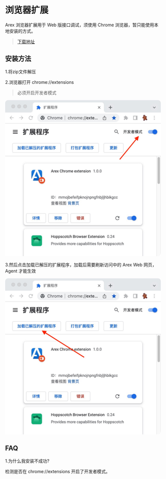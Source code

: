 # 浏览器扩展

Arex 浏览器扩展用于 Web 版接口调试，须使用 Chrome 浏览器，暂只能使用本地安装的方式。


> [下载地址](https://github.com/zhangtao25/arex-chrome-extension/releases/tag/1.0.1)

## 安装方法

1.将zip文件解压

2.浏览器打开 chrome://extensions

> 必须开启开发者模式

![Hello](/demo1.jpeg)

3.然后点击加载已解压的扩展程序，加载后需要刷新访问中的 Arex Web 网页，Agent 才能生效

![Hello](/demo2.jpeg)

## FAQ

1.为什么我安装不成功?

检测是否在 chrome://extensions 开启了开发者模式。
